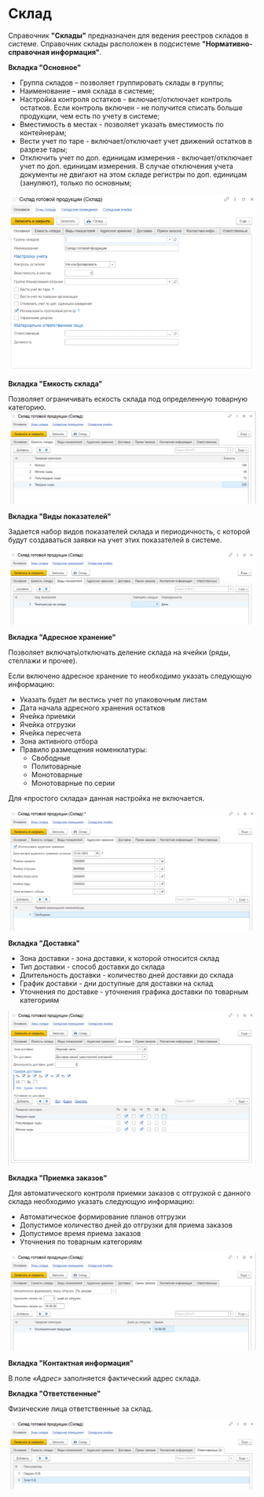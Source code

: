 # Склад

Справочник **"Склады"** предназначен для ведения реестров складов в системе. Справочник склады расположен в подсистеме **"Нормативно-справочная информация"**.

**Вкладка "Основное"**

- Группа складов – позволяет группировать склады в группы;
- Наименование – имя склада в системе;
- Настройка контроля остатков - включает/отключает контроль остатков. Если контроль включен - не получится списать больше продукции, чем есть по учету в системе;
- Вместимость в местах - позволяет указать вместимость по контейнерам;
- Вести учет по таре - включает/отключает учет движений остатков в разрезе тары;
- Отключить учет по доп. единицам измерения - включает/отключает учет по доп. единицам измерения. В случае отключения учета документы не двигают на этом складе регистры по доп. единицам (зануляют), только по основным;

![2023-04-11_15-43-11](Warehouse.assets/2023-04-11_15-43-11.png)

**Вкладка "Емкость склада"**

Позволяет ограничивать ескость склада под определенную товарную категорию.
![2023-04-18_06-17-52](Warehouse.assets/2023-04-18_06-17-52.png)

**Вкладка "Виды показателей"**

Задается набор видов показателей склада и периодичность, с которой будут создаваться заявки на учет этих показателей в системе.

![2023-04-13_17-14-16](Warehouse.assets/2023-04-13_17-14-16.png)

**Вкладка "Адресное хранение"**

Позволяет включать\отключать деление склада на ячейки (ряды, стеллажи и прочее). 

Если включено адресное хранение то необходимо указать следующую информацию:

- Указать будет ли вестись учет по упаковочным листам
- Дата  начала адресного хранения остатков
- Ячейка приемки
- Ячейка отгрузки
- Ячейка пересчета
- Зона активного отбора
- Правило размещения номенклатуры:
    - Свободные
    - Политоварные
    - Монотоварные
    - Монотоварные по серии

Для «простого склада» данная настройка не включается.

![2023-04-13_17-14-40](Warehouse.assets/2023-04-13_17-14-40.png)

**Вкладка "Доставка"**

- Зона доставки - зона доставки, к которой относится склад
- Тип доставки - способ доставки до склада
- Длительность доставки - количество дней доставки до склада
- График доставки - дни доступные для доставки на склад
- Уточнения по доставке - уточнения графика доставки по товарным категориям

![2023-04-18_06-27-04](Warehouse.assets/2023-04-18_06-27-04.png)

**Вкладка "Приемка заказов"**

Для автоматического контроля приемки заказов с отгрузкой с данного склада необходимо указать следующую информацию:
- Автоматическое формирование планов отгрузки
- Допустимое количество дней до отгрузки для приема заказов
- Допустимое время приема заказов
- Уточнения по товарным категориям

![2023-04-18_06-29-06](Warehouse.assets/2023-04-18_06-29-06.png)

**Вкладка "Контактная информация"**

В поле *«Адрес»* заполняется фактический адрес склада.

**Вкладка "Ответственные"**

Физические лица ответственные за склад.

![2023-04-18_06-29-23](Warehouse.assets/2023-04-18_06-29-23.png)
